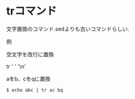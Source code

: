 # trコマンド

文字置換のコマンド.sedよりも古いコマンドらしい.

例

空文字を改行に置換

tr ' ' '\n'

aをb、cをqに置換

```
$ echo abc | tr ac bq
```
